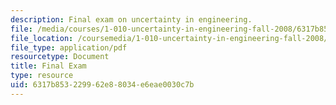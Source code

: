 ```yaml
---
description: Final exam on uncertainty in engineering.
file: /media/courses/1-010-uncertainty-in-engineering-fall-2008/6317b853229962e88034e6eae0030c7b_final_exam.pdf
file_location: /coursemedia/1-010-uncertainty-in-engineering-fall-2008/6317b853229962e88034e6eae0030c7b_final_exam.pdf
file_type: application/pdf
resourcetype: Document
title: Final Exam
type: resource
uid: 6317b853-2299-62e8-8034-e6eae0030c7b
---
```

